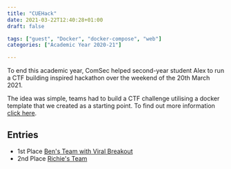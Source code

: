 ```yaml
---
title: "CUEHack"
date: 2021-03-22T12:40:28+01:00
draft: false

tags: ["guest", "Docker", "docker-compose", "web"]
categories: ["Academic Year 2020-21"]

---
```

To end this academic year, ComSec helped second-year student Alex to run a CTF building inspired hackathon over the weekend of the 20th March 2021.

The idea was simple, teams had to build a CTF challenge utilising a docker template that we created as a starting point. To find out more information [click here](https://github.com/Cov-ComSec/Build-a-CTF_Event).

## Entries
- 1st Place [Ben's Team with Viral Breakout](https://github.com/sharkmoos/Build-a-CTF_Event)
- 2nd Place [Richie's Team](https://github.com/RichieSec/Build-a-CTF_Event)